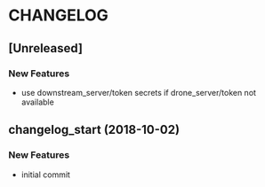 # CHANGELOG

## [Unreleased]

### New Features

- use downstream_server/token secrets if drone_server/token not available

## changelog_start (2018-10-02)

### New Features

- initial commit


